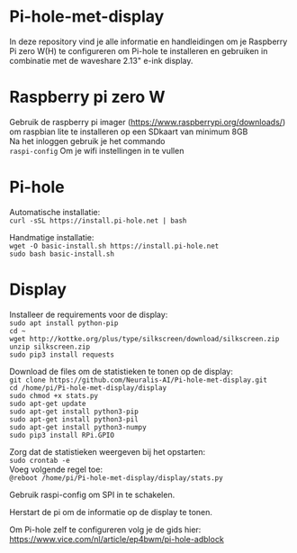 # Pi-hole-met-display

In deze repository vind je alle informatie en handleidingen om je Raspberry Pi zero W(H) te configureren om Pi-hole te installeren en gebruiken in combinatie met de waveshare 2.13" e-ink display.  
  
# Raspberry pi zero W  
Gebruik de raspberry pi imager (https://www.raspberrypi.org/downloads/)  
om raspbian lite te installeren op een SDkaart van minimum 8GB  
Na het inloggen gebruik je het commando  
`raspi-config`
Om je wifi instellingen in te vullen

# Pi-hole  
Automatische installatie:  
`curl -sSL https://install.pi-hole.net | bash`

Handmatige installatie:  
`wget -O basic-install.sh https://install.pi-hole.net`  
`sudo bash basic-install.sh`  

# Display
  
Installeer de requirements voor de display:  
`sudo apt install python-pip`  
`cd ~`  
`wget http://kottke.org/plus/type/silkscreen/download/silkscreen.zip`  
`unzip silkscreen.zip`  
`sudo pip3 install requests`  
  
Download de files om de statistieken te tonen op de display:  
`git clone https://github.com/Neuralis-AI/Pi-hole-met-display.git`  
`cd /home/pi/Pi-hole-met-display/display`  
`sudo chmod +x stats.py`  
`sudo apt-get update`  
`sudo apt-get install python3-pip`  
`sudo apt-get install python3-pil`  
`sudo apt-get install python3-numpy`  
`sudo pip3 install RPi.GPIO`  
  
Zorg dat de statistieken weergeven bij het opstarten:  
`sudo crontab -e`  
Voeg volgende regel toe:  
`@reboot /home/pi/Pi-hole-met-display/display/stats.py`  

Gebruik raspi-config om SPI in te schakelen.
  
Herstart de pi om de informatie op de display te tonen.  

Om Pi-hole zelf te configureren volg je de gids hier: https://www.vice.com/nl/article/ep4bwm/pi-hole-adblock
